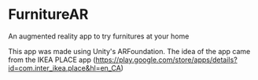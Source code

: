 # FurnitureAR
An augmented reality app to try furnitures at your home 

This app was made using Unity's ARFoundation. The idea of the app came from the IKEA PLACE app (https://play.google.com/store/apps/details?id=com.inter_ikea.place&hl=en_CA)

